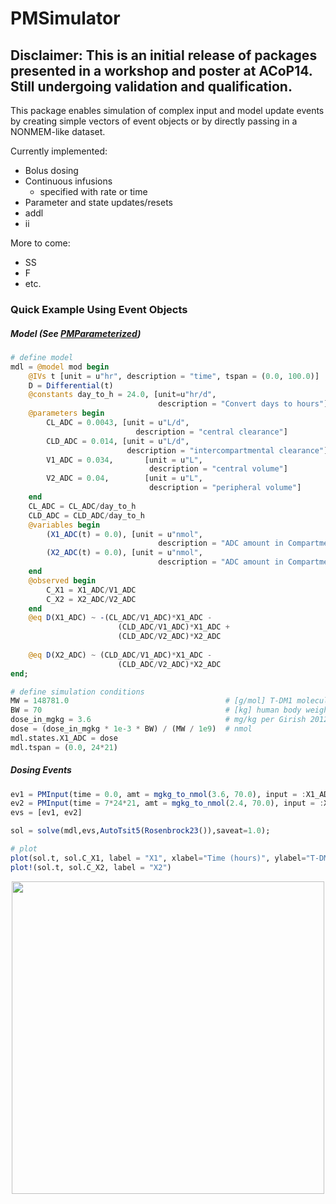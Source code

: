 # PMSimulator

## Disclaimer: This is an initial release of packages presented in a workshop and poster at ACoP14. Still undergoing validation and qualification. 

This package enables simulation of complex input and model update events by creating simple vectors of event objects or by directly passing in a NONMEM-like dataset. 

Currently implemented:
* Bolus dosing
* Continuous infusions
  * specified with rate or time
* Parameter and state updates/resets
* addl
* ii

More to come:
* SS
* F
* etc.

### Quick Example Using Event Objects

##### Model (See [PMParameterized](https://github.com/metrumresearchgroup/PMParameterized.jl))
```julia
# define model
mdl = @model mod begin
    @IVs t [unit = u"hr", description = "time", tspan = (0.0, 100.0)]
    D = Differential(t)
    @constants day_to_h = 24.0, [unit=u"hr/d", 
                                 description = "Convert days to hours"]
    @parameters begin 
        CL_ADC = 0.0043, [unit = u"L/d", 
                            description = "central clearance"]
        CLD_ADC = 0.014, [unit = u"L/d", 
                          description = "intercompartmental clearance"]
        V1_ADC = 0.034,       [unit = u"L", 
                               description = "central volume"]
        V2_ADC = 0.04,        [unit = u"L", 
                               description = "peripheral volume"]
    end
    CL_ADC = CL_ADC/day_to_h
    CLD_ADC = CLD_ADC/day_to_h
    @variables begin
        (X1_ADC(t) = 0.0), [unit = u"nmol", 
                                 description = "ADC amount in Compartment 1"]
        (X2_ADC(t) = 0.0), [unit = u"nmol", 
                                 description = "ADC amount in Compartment 2"]
    end
    @observed begin
        C_X1 = X1_ADC/V1_ADC
        C_X2 = X2_ADC/V2_ADC
    end
    @eq D(X1_ADC) ~ -(CL_ADC/V1_ADC)*X1_ADC - 
                        (CLD_ADC/V1_ADC)*X1_ADC + 
                        (CLD_ADC/V2_ADC)*X2_ADC
                        
    @eq D(X2_ADC) ~ (CLD_ADC/V1_ADC)*X1_ADC - 
                        (CLD_ADC/V2_ADC)*X2_ADC
end;

# define simulation conditions
MW = 148781.0                                   # [g/mol] T-DM1 molecular weight (Scheuher et al 2022)
BW = 70                                         # [kg] human body weight
dose_in_mgkg = 3.6                              # mg/kg per Girish 2012 data
dose = (dose_in_mgkg * 1e-3 * BW) / (MW / 1e9)  # nmol
mdl.states.X1_ADC = dose
mdl.tspan = (0.0, 24*21)
```

##### Dosing Events
```julia
ev1 = PMInput(time = 0.0, amt = mgkg_to_nmol(3.6, 70.0), input = :X1_ADC, ii = 504, addl = 6);
ev2 = PMInput(time = 7*24*21, amt = mgkg_to_nmol(2.4, 70.0), input = :X1_ADC, ii = 336, addl = 4);
evs = [ev1, ev2]

sol = solve(mdl,evs,AutoTsit5(Rosenbrock23()),saveat=1.0);

# plot
plot(sol.t, sol.C_X1, label = "X1", xlabel="Time (hours)", ylabel="T-DM1 (nM)", dpi=600)
plot!(sol.t, sol.C_X2, label = "X2")
````
<p align="center">
<img src='images/tdm1-pk_events1.png' width='500'>
</p>




  

